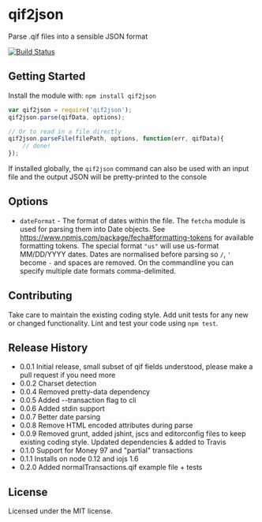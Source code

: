 # qif2json

Parse .qif files into a sensible JSON format

[![Build Status](https://travis-ci.org/spmason/qif2json.svg)](https://travis-ci.org/spmason/qif2json)

## Getting Started
Install the module with: `npm install qif2json`

```javascript
var qif2json = require('qif2json');
qif2json.parse(qifData, options);

// Or to read in a file directly
qif2json.parseFile(filePath, options, function(err, qifData){
    // done!
});
```

If installed globally, the `qif2json` command can also be used with an input file and the output JSON will be pretty-printed to the console

## Options

* `dateFormat` - The format of dates within the file.  The `fetcha` module is used for parsing them into Date objects.  See https://www.npmjs.com/package/fecha#formatting-tokens for available formatting tokens. The special format `"us"` will use us-format MM/DD/YYYY dates. Dates are normalised before parsing so `/`, `'` become `-` and spaces are removed.  On the commandline you can specify multiple date formats comma-delimited.

## Contributing
Take care to maintain the existing coding style. Add unit tests for any new or changed functionality. Lint and test your code using `npm test`.

## Release History
* 0.0.1 Initial release, small subset of qif fields understood, please make a pull request if you need more
* 0.0.2 Charset detection
* 0.0.4 Removed pretty-data dependency
* 0.0.5 Added --transaction flag to cli
* 0.0.6 Added stdin support
* 0.0.7 Better date parsing
* 0.0.8 Remove HTML encoded attributes during parse
* 0.0.9 Removed grunt, added jshint, jscs and editorconfig files to keep existing coding style. Updated dependencies & added to Travis
* 0.1.0 Support for Money 97 and "partial" transactions
* 0.1.1 Installs on node 0.12 and iojs 1.6
* 0.2.0 Added normalTransactions.qif example file + tests

## License
Licensed under the MIT license.
